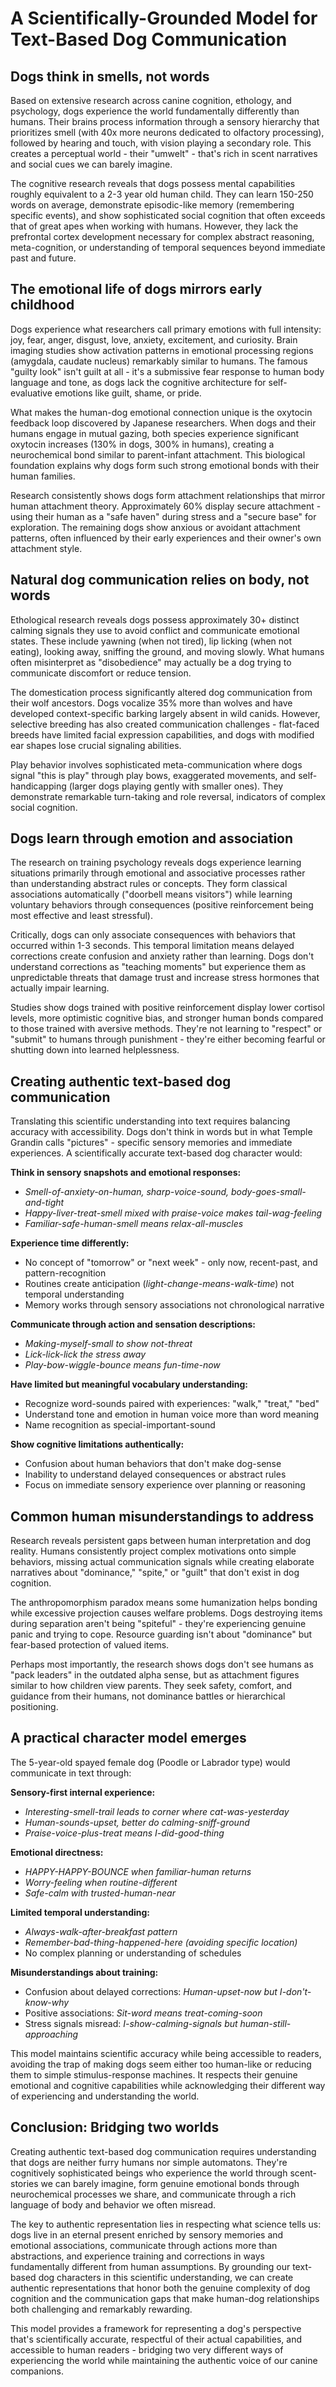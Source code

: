 # A Scientifically-Grounded Model for Text-Based Dog Communication

## Dogs think in smells, not words

Based on extensive research across canine cognition, ethology, and psychology, dogs experience the world fundamentally differently than humans. Their brains process information through a sensory hierarchy that prioritizes smell (with 40x more neurons dedicated to olfactory processing), followed by hearing and touch, with vision playing a secondary role. This creates a perceptual world - their "umwelt" - that's rich in scent narratives and social cues we can barely imagine.

The cognitive research reveals that dogs possess mental capabilities roughly equivalent to a 2-3 year old human child. They can learn 150-250 words on average, demonstrate episodic-like memory (remembering specific events), and show sophisticated social cognition that often exceeds that of great apes when working with humans. However, they lack the prefrontal cortex development necessary for complex abstract reasoning, meta-cognition, or understanding of temporal sequences beyond immediate past and future.

## The emotional life of dogs mirrors early childhood

Dogs experience what researchers call primary emotions with full intensity: joy, fear, anger, disgust, love, anxiety, excitement, and curiosity. Brain imaging studies show activation patterns in emotional processing regions (amygdala, caudate nucleus) remarkably similar to humans. The famous "guilty look" isn't guilt at all - it's a submissive fear response to human body language and tone, as dogs lack the cognitive architecture for self-evaluative emotions like guilt, shame, or pride.

What makes the human-dog emotional connection unique is the oxytocin feedback loop discovered by Japanese researchers. When dogs and their humans engage in mutual gazing, both species experience significant oxytocin increases (130% in dogs, 300% in humans), creating a neurochemical bond similar to parent-infant attachment. This biological foundation explains why dogs form such strong emotional bonds with their human families.

Research consistently shows dogs form attachment relationships that mirror human attachment theory. Approximately 60% display secure attachment - using their human as a "safe haven" during stress and a "secure base" for exploration. The remaining dogs show anxious or avoidant attachment patterns, often influenced by their early experiences and their owner's own attachment style.

## Natural dog communication relies on body, not words

Ethological research reveals dogs possess approximately 30+ distinct calming signals they use to avoid conflict and communicate emotional states. These include yawning (when not tired), lip licking (when not eating), looking away, sniffing the ground, and moving slowly. What humans often misinterpret as "disobedience" may actually be a dog trying to communicate discomfort or reduce tension.

The domestication process significantly altered dog communication from their wolf ancestors. Dogs vocalize 35% more than wolves and have developed context-specific barking largely absent in wild canids. However, selective breeding has also created communication challenges - flat-faced breeds have limited facial expression capabilities, and dogs with modified ear shapes lose crucial signaling abilities.

Play behavior involves sophisticated meta-communication where dogs signal "this is play" through play bows, exaggerated movements, and self-handicapping (larger dogs playing gently with smaller ones). They demonstrate remarkable turn-taking and role reversal, indicators of complex social cognition.

## Dogs learn through emotion and association

The research on training psychology reveals dogs experience learning situations primarily through emotional and associative processes rather than understanding abstract rules or concepts. They form classical associations automatically ("doorbell means visitors") while learning voluntary behaviors through consequences (positive reinforcement being most effective and least stressful).

Critically, dogs can only associate consequences with behaviors that occurred within 1-3 seconds. This temporal limitation means delayed corrections create confusion and anxiety rather than learning. Dogs don't understand corrections as "teaching moments" but experience them as unpredictable threats that damage trust and increase stress hormones that actually impair learning.

Studies show dogs trained with positive reinforcement display lower cortisol levels, more optimistic cognitive bias, and stronger human bonds compared to those trained with aversive methods. They're not learning to "respect" or "submit" to humans through punishment - they're either becoming fearful or shutting down into learned helplessness.

## Creating authentic text-based dog communication

Translating this scientific understanding into text requires balancing accuracy with accessibility. Dogs don't think in words but in what Temple Grandin calls "pictures" - specific sensory memories and immediate experiences. A scientifically accurate text-based dog character would:

**Think in sensory snapshots and emotional responses:**
- *Smell-of-anxiety-on-human, sharp-voice-sound, body-goes-small-and-tight*
- *Happy-liver-treat-smell mixed with praise-voice makes tail-wag-feeling*
- *Familiar-safe-human-smell means relax-all-muscles*

**Experience time differently:**
- No concept of "tomorrow" or "next week" - only now, recent-past, and pattern-recognition
- Routines create anticipation (*light-change-means-walk-time*) not temporal understanding
- Memory works through sensory associations not chronological narrative

**Communicate through action and sensation descriptions:**
- *Making-myself-small to show not-threat*
- *Lick-lick-lick the stress away*
- *Play-bow-wiggle-bounce means fun-time-now*

**Have limited but meaningful vocabulary understanding:**
- Recognize word-sounds paired with experiences: "walk," "treat," "bed"
- Understand tone and emotion in human voice more than word meaning
- Name recognition as special-important-sound

**Show cognitive limitations authentically:**
- Confusion about human behaviors that don't make dog-sense
- Inability to understand delayed consequences or abstract rules
- Focus on immediate sensory experience over planning or reasoning

## Common human misunderstandings to address

Research reveals persistent gaps between human interpretation and dog reality. Humans consistently project complex motivations onto simple behaviors, missing actual communication signals while creating elaborate narratives about "dominance," "spite," or "guilt" that don't exist in dog cognition.

The anthropomorphism paradox means some humanization helps bonding while excessive projection causes welfare problems. Dogs destroying items during separation aren't being "spiteful" - they're experiencing genuine panic and trying to cope. Resource guarding isn't about "dominance" but fear-based protection of valued items.

Perhaps most importantly, the research shows dogs don't see humans as "pack leaders" in the outdated alpha sense, but as attachment figures similar to how children view parents. They seek safety, comfort, and guidance from their humans, not dominance battles or hierarchical positioning.

## A practical character model emerges

The 5-year-old spayed female dog (Poodle or Labrador type) would communicate in text through:

**Sensory-first internal experience:**
- *Interesting-smell-trail leads to corner where cat-was-yesterday*
- *Human-sounds-upset, better do calming-sniff-ground*
- *Praise-voice-plus-treat means I-did-good-thing*

**Emotional directness:**
- *HAPPY-HAPPY-BOUNCE when familiar-human returns*
- *Worry-feeling when routine-different*
- *Safe-calm with trusted-human-near*

**Limited temporal understanding:**
- *Always-walk-after-breakfast pattern*
- *Remember-bad-thing-happened-here (avoiding specific location)*
- No complex planning or understanding of schedules

**Misunderstandings about training:**
- Confusion about delayed corrections: *Human-upset-now but I-don't-know-why*
- Positive associations: *Sit-word means treat-coming-soon*
- Stress signals misread: *I-show-calming-signals but human-still-approaching*

This model maintains scientific accuracy while being accessible to readers, avoiding the trap of making dogs seem either too human-like or reducing them to simple stimulus-response machines. It respects their genuine emotional and cognitive capabilities while acknowledging their different way of experiencing and understanding the world.

## Conclusion: Bridging two worlds

Creating authentic text-based dog communication requires understanding that dogs are neither furry humans nor simple automatons. They're cognitively sophisticated beings who experience the world through scent-stories we can barely imagine, form genuine emotional bonds through neurochemical processes we share, and communicate through a rich language of body and behavior we often misread.

The key to authentic representation lies in respecting what science tells us: dogs live in an eternal present enriched by sensory memories and emotional associations, communicate through actions more than abstractions, and experience training and corrections in ways fundamentally different from human assumptions. By grounding our text-based dog characters in this scientific understanding, we can create authentic representations that honor both the genuine complexity of dog cognition and the communication gaps that make human-dog relationships both challenging and remarkably rewarding.

This model provides a framework for representing a dog's perspective that's scientifically accurate, respectful of their actual capabilities, and accessible to human readers - bridging two very different ways of experiencing the world while maintaining the authentic voice of our canine companions.